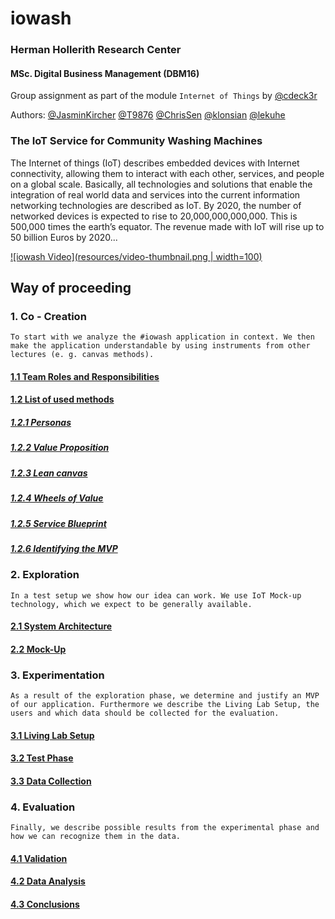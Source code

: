 # iowash
### Herman Hollerith Research Center  
#### MSc. Digital Business Management (DBM16)
Group assignment as part of the module `Internet of Things` by [@cdeck3r](https://github.com/cdeck3r)  

Authors: [@JasminKircher](https://github.com/JasminKircher) [@T9876](https://github.com/T9876) [@ChrisSen](https://github.com/ChrisSen) [@klonsian](https://github.com/klonsian) [@lekuhe](https://github.com/lekuhe)

### The IoT Service for Community Washing Machines

The Internet of things (IoT) describes embedded devices with Internet connectivity, allowing them to interact with each other, services, and people on a global scale. Basically, all technologies and solutions that enable the integration of real world data and services into the current information networking technologies are described as IoT. By 2020, the number of networked devices is expected to rise to 20,000,000,000,000. This is 500,000 times the earth’s equator. The revenue made with IoT will rise up to 50 billion Euros by 2020...

[![iowash Video](resources/video-thumbnail.png | width=100)](https://www.youtube.com/watch?v=9xDgP256jHA&t=1m19s)

## Way of proceeding
### 1. Co - Creation

`To start with we analyze the #iowash application in context. We then make the application understandable by using instruments from other lectures (e. g. canvas methods).`

#### [1.1 Team Roles and Responsibilities](../master/01_Co-Creation/1.1_Team.md)

#### [1.2 List of used methods](../master/01_Co-Creation/1.2_Methods.md)

##### [1.2.1 Personas](../master/01_Co-Creation/1.2_Methods.md#personas)
##### [1.2.2 Value Proposition](../master/01_Co-Creation/1.2_Methods.md#value-proposition)
##### [1.2.3 Lean canvas](../master/01_Co-Creation/1.2_Methods.md#lean-canvas)
##### [1.2.4 Wheels of Value](../master/01_Co-Creation/1.2_Methods.md#wheels-of-value)
##### [1.2.5 Service Blueprint](../master/01_Co-Creation/1.2_Methods.md#service-blueprint)
##### [1.2.6 Identifying the MVP](../master/01_Co-Creation/1.2_Methods.md#identifying-the-mvp)

### 2. Exploration
`In a test setup we show how our idea can work. We use IoT Mock-up technology, which we expect to be generally available.`

#### [2.1 System Architecture](../master/02_Exploration/2.1_System%20Architecture.md)
#### [2.2 Mock-Up](../master/02_Exploration/2.2_Mock-Up.md)

### 3. Experimentation
`As a result of the exploration phase, we determine and justify an MVP of our application. Furthermore we describe the Living Lab Setup, the users and which data should be collected for the evaluation.`

#### [3.1 Living Lab Setup](../master/03_Experimentation/3_Experimentation.md#31-living-lab-setup)
#### [3.2 Test Phase](../master/03_Experimentation/3_Experimentation.md#32-test-phase)
#### [3.3 Data Collection](../master/03_Experimentation/3_Experimentation.md#33-data-collection)

### 4. Evaluation
`Finally, we describe possible results from the experimental phase and how we can recognize them in the data.`

#### [4.1 Validation](../master/04_Evaluation/4_Evaluation.md#41-validation)
#### [4.2 Data Analysis](../master/04_Evaluation/4_Evaluation.md#42-data-analysis)
#### [4.3 Conclusions](../master/04_Evaluation/4_Evaluation.md#43-conclusions)

